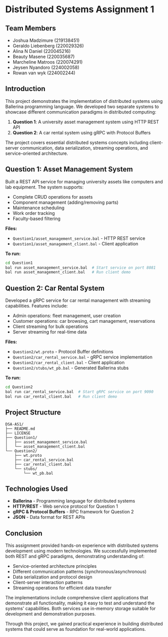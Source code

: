 # Distributed Systems Assignment 1

## Team Members
- Joshua Madzimure (219138451)
- Geraldo Liebenberg (220029326)
- Alina N Daniel (220045216)
- Beauty Masene (220035687)
- Marcheline Matroos (220074291)
- Jeysen Nyandoro (224002058)
- Rowan van wyk (224002244)

## Introduction

This project demonstrates the implementation of distributed systems using Ballerina programming language. We developed two separate systems to showcase different communication paradigms in distributed computing:

1. **Question 1**: A university asset management system using HTTP REST API
2. **Question 2**: A car rental system using gRPC with Protocol Buffers

The project covers essential distributed systems concepts including client-server communication, data serialization, streaming operations, and service-oriented architecture.

## Question 1: Asset Management System

Built a REST API service for managing university assets like computers and lab equipment. The system supports:

- Complete CRUD operations for assets
- Component management (adding/removing parts)
- Maintenance scheduling
- Work order tracking
- Faculty-based filtering

**Files:**
- `Question1/asset_management_service.bal` - HTTP REST service
- `Question1/asset_management_client.bal` - Client application

**To run:**
```bash
cd Question1
bal run asset_management_service.bal  # Start service on port 8081
bal run asset_management_client.bal   # Run client demo
```

## Question 2: Car Rental System

Developed a gRPC service for car rental management with streaming capabilities. Features include:

- Admin operations: fleet management, user creation
- Customer operations: car browsing, cart management, reservations
- Client streaming for bulk operations
- Server streaming for real-time data

**Files:**
- `Question2/wt.proto` - Protocol Buffer definitions
- `Question2/car_rental_service.bal` - gRPC service implementation
- `Question2/car_rental_client.bal` - Client application
- `Question2/stubs/wt_pb.bal` - Generated Ballerina stubs

**To run:**
```bash
cd Question2
bal run car_rental_service.bal  # Start gRPC service on port 9090
bal run car_rental_client.bal   # Run client demo
```

## Project Structure

```
DSA-AS1/
├── README.md
├── LICENSE
├── Question1/
│   ├── asset_management_service.bal
│   └── asset_management_client.bal
└── Question2/
    ├── wt.proto
    ├── car_rental_service.bal
    ├── car_rental_client.bal
    └── stubs/
        └── wt_pb.bal
```

## Technologies Used

- **Ballerina** - Programming language for distributed systems
- **HTTP/REST** - Web service protocol for Question 1
- **gRPC & Protocol Buffers** - RPC framework for Question 2
- **JSON** - Data format for REST APIs

## Conclusion

This assignment provided hands-on experience with distributed systems development using modern technologies. We successfully implemented both REST and gRPC paradigms, demonstrating understanding of:

- Service-oriented architecture principles
- Different communication patterns (synchronous/asynchronous)
- Data serialization and protocol design
- Client-server interaction patterns
- Streaming operations for efficient data transfer

The implementations include comprehensive client applications that demonstrate all functionality, making it easy to test and understand the systems' capabilities. Both services use in-memory storage suitable for development and demonstration purposes.

Through this project, we gained practical experience in building distributed systems that could serve as foundation for real-world applications.
